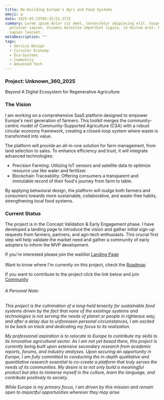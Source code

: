 ```yaml
---
title: Re-building Europe`s Agri and Food Systems
emoji: ❂
date: 2025-05-23T05:33:53.377Z
summary: Lorem ipsum dolor sit amet, consectetur adipiscing elit. Suspendisse eu
  pulvinar sapien. Vivamus molestie imperdiet ligula, id dictum erat. Duis
  sapien laoreet.
metaDescription: ""
tags:
  - Service Design
  - Circular Economy
  - Eco-Systems
  - Community
  - Advanced Tech
---
```

### Project: Unknown_360_2025

Beyond A Digital Ecosystem for Regenerative Agriculture

### The Vision

I am working on a comprehensive SaaS platform designed to empower Europe's next generation of farmers. This toolkit merges the community-centric model of Community-Supported Agriculture (CSA) with a robust circular economy framework, creating a closed-loop system where waste is transformed into value.

The platform will provide an all-in-one solution for farm management, from land selection to sales. To enhance efficiency and trust, it will integrate advanced technologies:

* Precision Farming: Utilizing IoT sensors and satellite data to optimize resource use like water and fertilizer.
* Blockchain Traceability: Offering consumers a transparent and immutable record of their food's journey from farm to table.

By applying behavioral design, the platform will nudge both farmers and consumers towards more sustainable, collaborative, and waste-free habits, strengthening local food systems.

### Current Status

The project is in the Concept Validation & Early Engagement phase. I have developed a landing page to introduce the vision and gather initial sign-up requests from farmers, partners, and agri-tech enthusiasts. This crucial first step will help validate the market need and gather a community of early adopters to inform the MVP development.[](google.com)

If you're interested please join the waitilis[](google.com)t [ Landing Page](google.com)\
\
Want to know where I'm currently on this project, check the [ Roadmap](google.com)

If you want to contribute to the project click the link below and join[ Community](google.com) 

###### *A Personal Note:*

*This project is the culmination of a long-held tenacity for sustainable food systems driven by the fact that none of the exisitngs systems and technologies is not serving the needs of planet or people in righteous way, and after a delay due to unforeseen personal circumstances, I am excited to be back on track and dedicating my focus to its realization.*

*My professional aspiration is to relocate to Europe to contribute my skills to its innovative agricultural sector. As I am not yet based there, this project is currently being built upon extensive secondary research from academic reports, forums, and industry analyses. Upon securing an opportunity in Europe, I am fully committed to conducting the in-depth qualitative and quantitative research essential to co-create a platform that truly serves the needs of its communities. My desire is to not only build a meaningful product but also to immerse myself in the culture, learn the language, and contribute positively to society.*

*While Europe is my primary focus, I am driven by this mission and remain open to impactful opportunities wherever they may arise.*